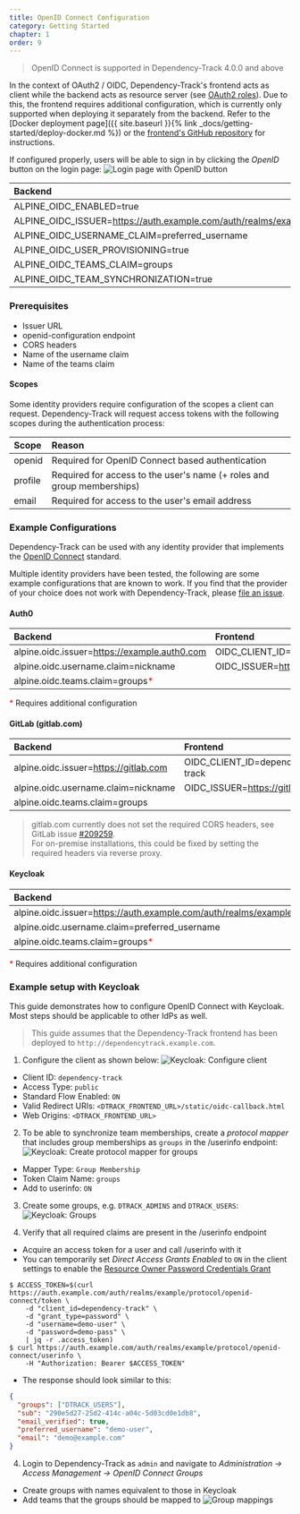 ```yaml
---
title: OpenID Connect Configuration
category: Getting Started
chapter: 1
order: 9
---
```


> OpenID Connect is supported in Dependency-Track 4.0.0 and above

In the context of OAuth2 / OIDC, Dependency-Track's frontend acts as client while the backend acts as resource server (see [OAuth2 roles](https://tools.ietf.org/html/rfc6749#section-1.1)).
Due to this, the frontend requires additional configuration, which is currently only supported when deploying it separately from the backend.
Refer to the [Docker deployment page]({{ site.baseurl }}{% link _docs/getting-started/deploy-docker.md %}) or the [frontend's GitHub repository](https://github.com/DependencyTrack/frontend/blob/master/README.md) for instructions.

If configured properly, users will be able to sign in by clicking the *OpenID* button on the login page:
![Login page with OpenID button](/images/screenshots/oidc-login-page.png)

| Backend                                                         | Frontend                                                 |
|:----------------------------------------------------------------|:---------------------------------------------------------|
| ALPINE_OIDC_ENABLED=true                                        | OIDC_CLIENT_ID=dependency-track                          |
| ALPINE_OIDC_ISSUER=https://auth.example.com/auth/realms/example | OIDC_ISSUER=https://auth.example.com/auth/realms/example |
| ALPINE_OIDC_USERNAME_CLAIM=preferred_username                   | OIDC_FLOW=code                                           |
| ALPINE_OIDC_USER_PROVISIONING=true                              |                                                          |
| ALPINE_OIDC_TEAMS_CLAIM=groups                                  |                                                          |
| ALPINE_OIDC_TEAM_SYNCHRONIZATION=true                           |                                                          |

### Prerequisites

* Issuer URL
* openid-configuration endpoint
* CORS headers
* Name of the username claim
* Name of the teams claim

#### Scopes

Some identity providers require configuration of the scopes a client can request. 
Dependency-Track will request access tokens with the following scopes during the authentication process:

| Scope   | Reason                                                                  |
|:--------|:------------------------------------------------------------------------|
| openid  | Required for OpenID Connect based authentication                        |
| profile | Required for access to the user's name (+ roles and group memberships)  |
| email   | Required for access to the user's email address                         |

### Example Configurations

Dependency-Track can be used with any identity provider that implements the [OpenID Connect](https://openid.net/connect/) standard.

Multiple identity providers have been tested, the following are some example configurations that are known to work. 
If you find that the provider of your choice does not work with Dependency-Track, please [file an issue](https://github.com/DependencyTrack/dependency-track/issues).

#### Auth0

| Backend                                                        | Frontend                                        |
|:---------------------------------------------------------------|:------------------------------------------------|
| alpine.oidc.issuer=https://example.auth0.com                   | OIDC_CLIENT_ID=9XgMg7bP7QbD74TZnzZ9Jhk9KHq3RPCM |
| alpine.oidc.username.claim=nickname                            | OIDC_ISSUER=https://example.auth0.com           |
| alpine.oidc.teams.claim=groups<span style="color:red">*</span> |                                                 |

<span style="color:red">*</span> Requires additional configuration

#### GitLab (gitlab.com)

| Backend                               | Frontend                        |
|:--------------------------------------|:--------------------------------|
| alpine.oidc.issuer=https://gitlab.com | OIDC_CLIENT_ID=dependency-track |
| alpine.oidc.username.claim=nickname   | OIDC_ISSUER=https://gitlab.com  |
| alpine.oidc.teams.claim=groups        |                                 |

> gitlab.com currently does not set the required CORS headers, see GitLab issue [#209259](https://gitlab.com/gitlab-org/gitlab/-/issues/209259).  
> For on-premise installations, this could be fixed by setting the required headers via reverse proxy.  

#### Keycloak

| Backend                                                         | Frontend                                                 |
|:----------------------------------------------------------------|:---------------------------------------------------------|
| alpine.oidc.issuer=https://auth.example.com/auth/realms/example | OIDC_CLIENT_ID=dependency-track                          |
| alpine.oidc.username.claim=preferred_username                   | OIDC_ISSUER=https://auth.example.com/auth/realms/example |
| alpine.oidc.teams.claim=groups<span style="color:red">*</span>  |                                                          |

<span style="color:red">*</span> Requires additional configuration

### Example setup with Keycloak

This guide demonstrates how to configure OpenID Connect with Keycloak. Most steps should be applicable to other IdPs as well.

> This guide assumes that the Dependency-Track frontend has been deployed to `http://dependencytrack.example.com`.

1. Configure the client as shown below:
![Keycloak: Configure client](/images/screenshots/oidc-keycloak-client-settings.png)
  * Client ID: `dependency-track`
  * Access Type: `public`
  * Standard Flow Enabled: `ON`
  * Valid Redirect URIs: `<DTRACK_FRONTEND_URL>/static/oidc-callback.html`
  * Web Origins: `<DTRACK_FRONTEND_URL>`

2. To be able to synchronize team memberships, create a *protocol mapper* that includes group memberships as `groups` in
the /userinfo endpoint:
![Keycloak: Create protocol mapper for groups](/images/screenshots/oidc-keycloak-create-protocol-mapper.png) 
  * Mapper Type: `Group Membership`
  * Token Claim Name: `groups`
  * Add to userinfo: `ON`

3. Create some groups, e.g. `DTRACK_ADMINS` and `DTRACK_USERS`:
![Keycloak: Groups](/images/screenshots/oidc-keycloak-groups.png)

4. Verify that all required claims are present in the /userinfo endpoint
  * Acquire an access token for a user and call /userinfo with it
  * You can temporarily set *Direct Access Grants Enabled* to `ON` in the client settings to enable the [Resource Owner Password Credentials Grant](https://tools.ietf.org/html/rfc6749#section-4.3)
```
$ ACCESS_TOKEN=$(curl https://auth.example.com/auth/realms/example/protocol/openid-connect/token \
    -d "client_id=dependency-track" \
    -d "grant_type=password" \
    -d "username=demo-user" \
    -d "password=demo-pass" \
    | jq -r .access_token)
$ curl https://auth.example.com/auth/realms/example/protocol/openid-connect/userinfo \
    -H "Authorization: Bearer $ACCESS_TOKEN"
```
  * The response should look similar to this:
```json
{
  "groups": ["DTRACK_USERS"],
  "sub": "290e5d27-25d2-414c-a04c-5d03cd0e1db8",
  "email_verified": true,
  "preferred_username": "demo-user",
  "email": "demo@example.com"
}
```

4. Login to Dependency-Track as `admin` and navigate to *Administration -> Access Management -> OpenID Connect Groups*
  * Create groups with names equivalent to those in Keycloak
  * Add teams that the groups should be mapped to
![Group mappings](/images/screenshots/oidc-groups.png)
